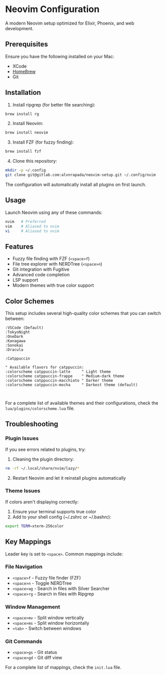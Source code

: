 # Neovim Configuration

A modern Neovim setup optimized for Elixir, Phoenix, and web development.

## Prerequisites

Ensure you have the following installed on your Mac:
- XCode
- [HomeBrew](https://brew.sh)
- Git

## Installation

1. Install ripgrep (for better file searching):
```bash
brew install rg
```

2. Install Neovim:
```bash
brew install neovim
```

3. Install FZF (for fuzzy finding):
```bash
brew install fzf
```

4. Clone this repository:
```bash
mkdir -p ~/.config
git clone git@gitlab.com:alvnrapada/neovim-setup.git ~/.config/nvim
```

The configuration will automatically install all plugins on first launch.

## Usage

Launch Neovim using any of these commands:
```bash
nvim   # Preferred
vim    # Aliased to nvim
vi     # Aliased to nvim
```

## Features

- Fuzzy file finding with FZF (`<space>f`)
- File tree explorer with NERDTree (`<space>n`)
- Git integration with Fugitive
- Advanced code completion
- LSP support
- Modern themes with true color support

## Color Schemes

This setup includes several high-quality color schemes that you can switch between:

```vim
:VSCode (Default)
:TokyoNight
:OneDark
:Kanagawa
:Sonokai
:Dracula
```
```vim
:Catppuccin 

" Available flavors for catppuccin:
:colorscheme catppuccin-latte     " Light theme
:colorscheme catppuccin-frappe    " Medium-dark theme
:colorscheme catppuccin-macchiato " Darker theme
:colorscheme catppuccin-mocha     " Darkest theme (default)
```

```vim
```
```vim
```
For a complete list of available themes and their configurations, check the `lua/plugins/colorscheme.lua` file.

## Troubleshooting

### Plugin Issues
If you see errors related to plugins, try:
1. Cleaning the plugin directory:
```bash
rm -rf ~/.local/share/nvim/lazy/*
```

2. Restart Neovim and let it reinstall plugins automatically

### Theme Issues
If colors aren't displaying correctly:
1. Ensure your terminal supports true color
2. Add to your shell config (~/.zshrc or ~/.bashrc):
```bash
export TERM=xterm-256color
```

## Key Mappings

Leader key is set to `<space>`. Common mappings include:

### File Navigation
- `<space>f` - Fuzzy file finder (FZF)
- `<space>n` - Toggle NERDTree
- `<space>ag` - Search in files with Silver Searcher
- `<space>rg` - Search in files with Ripgrep

### Window Management
- `<space>mv` - Split window vertically
- `<space>ms` - Split window horizontally
- `<tab>` - Switch between windows

### Git Commands
- `<space>gs` - Git status
- `<space>gd` - Git diff view

For a complete list of mappings, check the `init.lua` file.
